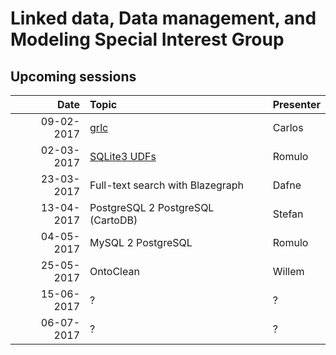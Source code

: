 #  Linked data, Data management, and Modeling Special Interest Group

## Upcoming sessions

| Date          | Topic                                      | Presenter  |
| -------------:|:------------------------------------------ |:---------- |
| 09-02-2017    | [grlc](./workshops/grlc.md)                | Carlos     |
| 02-03-2017    | [SQLite3 UDFs](workshops/sqlite3_udfs)     | Romulo     |
| 23-03-2017    | Full-text search with Blazegraph           | Dafne      |
| 13-04-2017    | PostgreSQL 2 PostgreSQL (CartoDB)          | Stefan     |
| 04-05-2017    | MySQL 2 PostgreSQL                         | Romulo     |
| 25-05-2017    | OntoClean                                  | Willem     |
| 15-06-2017    | ?                                          | ?          |
| 06-07-2017    | ?                                          | ?          |
